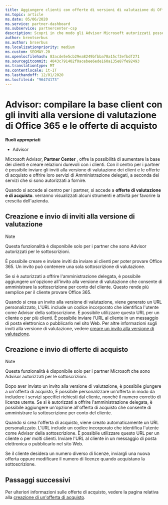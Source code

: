 ```yaml
---
title: Aggiungere clienti con offerte di versioni di valutazione di Office 365
ms.topic: article
ms.date: 05/06/2020
ms.service: partner-dashboard
ms.subservice: partnercenter-csp
description: Scopri in che modo gli Advisor Microsoft autorizzati possono ampliare le sottoscrizioni di Office 365. Crea e invia inviti alla versione di valutazione di Office 365 e offerte di acquisto ai client.
author: brentserbus
ms.author: brserbus
ms.localizationpriority: medium
ms.custom: SEOMAY.20
ms.openlocfilehash: 83acde5e5cb29ea8249bfbba78a15cf3efbdf271
ms.sourcegitcommit: 4043c791402f0acebee6ede160a135e87fe92493
ms.translationtype: MT
ms.contentlocale: it-IT
ms.lasthandoff: 12/01/2020
ms.locfileid: "96474173"
---
```

# <a name="advisors-build-your-client-base-with-office-365-trial-invitations-and-purchase-offers"></a>Advisor: compilare la base client con gli inviti alla versione di valutazione di Office 365 e le offerte di acquisto


**Ruoli appropriati**

- Advisor


Microsoft Advisor, **Partner Center** , offre la possibilità di aumentare la base dei clienti e creare relazioni durevoli con i clienti. Con il centro per i partner è possibile inviare gli inviti alla versione di valutazione dei client e le offerte di acquisto e offrire loro servizi di Amministrazione delegati, a seconda dei servizi che si sono autorizzati a fornire.

Quando si accede al centro per i partner, si accede a **offerte di valutazione e di acquisto**. verranno visualizzati alcuni strumenti e attività per favorire la crescita dell'azienda.

## <a name="create-and-send-trial-invitations"></a>Creazione e invio di inviti alla versione di valutazione

> [!NOTE]
> Questa funzionalità è disponibile solo per i partner che sono Advisor autorizzati per le sottoscrizioni.

È possibile creare e inviare inviti da inviare ai clienti per poter provare Office 365. Un invito può contenere una sola sottoscrizione di valutazione.

Se si è autorizzati a offrire l'amministrazione delegata, è possibile aggiungere un'opzione all'invito alla versione di valutazione che consente di amministrare la sottoscrizione per conto del cliente. Questo rende più semplice per il cliente provare Office 365.

Quando si crea un invito alla versione di valutazione, viene generato un URL personalizzato, L'URL include un codice incorporato che identifica l'utente come Advisor della sottoscrizione. È possibile utilizzare questo URL per un cliente o per più clienti. È possibile inviare l'URL al cliente in un messaggio di posta elettronica o pubblicarlo nel sito Web.
Per altre informazioni sugli inviti alla versione di valutazione, vedere [creare un invito alla versione di valutazione](advisors-create-a-trial-invitation.md).

## <a name="create-and-send-purchase-offers"></a>Creazione e invio di offerte di acquisto

> [!NOTE]
> Questa funzionalità è disponibile solo per i partner Microsoft che sono Advisor autorizzati per le sottoscrizioni.

Dopo aver inviato un invito alla versione di valutazione, è possibile giungere a un'offerta di acquisto, È possibile personalizzare un'offerta in modo da includere i servizi specifici richiesti dal cliente, nonché il numero corretto di licenze utente. Se si è autorizzati a offrire l'amministrazione delegata, è possibile aggiungere un'opzione all'offerta di acquisto che consente di amministrare la sottoscrizione per conto del cliente.

Quando si crea l'offerta di acquisto, viene creato automaticamente un URL personalizzato. L'URL include un codice incorporato che identifica l'utente come Advisor della sottoscrizione. È possibile utilizzare questo URL per un cliente o per molti clienti. Inviare l'URL al cliente in un messaggio di posta elettronica o pubblicarlo nel sito Web.

Se il cliente desidera un numero diverso di licenze, inviargli una nuova offerta oppure modificare il numero di licenze quando acquistano la sottoscrizione.

## <a name="next-steps"></a>Passaggi successivi

Per ulteriori informazioni sulle offerte di acquisto, vedere la pagina relativa alla [creazione di un'offerta di acquisto](advisor-create-a-purchase-offer.md).
